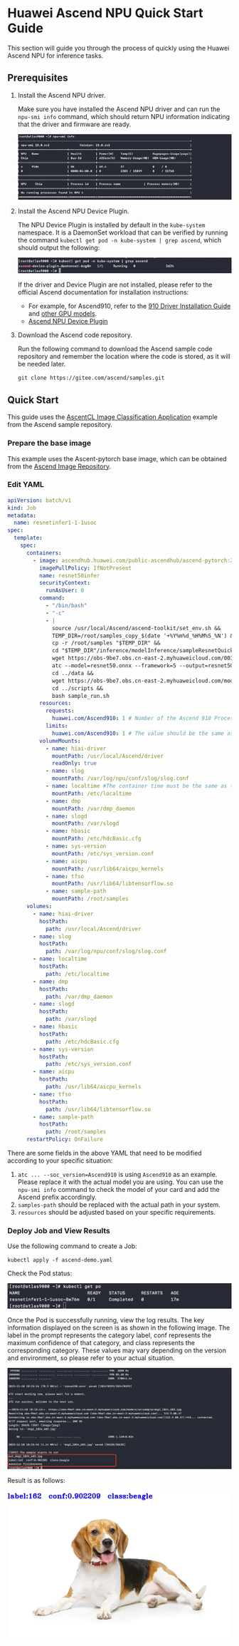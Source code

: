 # Huawei Ascend NPU Quick Start Guide

This section will guide you through the process of quickly using the Huawei Ascend NPU for inference tasks.

## Prerequisites

1. Install the Ascend NPU driver.

    Make sure you have installed the Ascend NPU driver and can run the `npu-smi info` command,
    which should return NPU information indicating that the driver and firmware are ready.

    ![Ascend Information](./images/npu-smi-info.png)

2. Install the Ascend NPU Device Plugin.

    The NPU Device Plugin is installed by default in the `kube-system` namespace. It is a DaemonSet
    workload that can be verified by running the command `kubectl get pod -n kube-system | grep ascend`,
    which should output the following:

    ![Ascend Device Plugin](./images/ascend-device-plugin.png)

    If the driver and Device Plugin are not installed, please refer to the official Ascend documentation
    for installation instructions:

    - For example, for Ascend910, refer to the
      [910 Driver Installation Guide](https://www.hiascend.com/document/detail/en/Atlas%20200I%20A2/23.0.RC3/EP/installationguide/Install_87.html)
      and [other GPU models](https://support.huawei.com/enterprise/en/category/ascend-computing-pid-1557196528909).
    - [Ascend NPU Device Plugin](https://www.hiascend.com/document/detail/en/mindx-dl/50rc3/clusterscheduling/clusterschedulingig/dlug_installation_001.html)

3. Download the Ascend code repository.

    Run the following command to download the Ascend sample code repository and remember the
    location where the code is stored, as it will be needed later.

    ```git
    git clone https://gitee.com/ascend/samples.git
    ```

## Quick Start

This guide uses the [AscentCL Image Classification Application](https://gitee.com/ascend/samples/tree/master/inference/modelInference/sampleResnetQuickStart/python)
example from the Ascend sample repository.

### Prepare the base image

This example uses the Ascent-pytorch base image, which can be obtained from the
[Ascend Image Repository](https://ascendhub.huawei.com/#/index).

### Edit YAML

```yaml
apiVersion: batch/v1
kind: Job
metadata:
  name: resnetinfer1-1-1usoc
spec:
  template:
    spec:
      containers:
        - image: ascendhub.huawei.com/public-ascendhub/ascend-pytorch:23.0.RC2-ubuntu18.04 # Inference image name
          imagePullPolicy: IfNotPresent
          name: resnet50infer
          securityContext:
            runAsUser: 0
          command:
            - "/bin/bash"
            - "-c"
            - |
              source /usr/local/Ascend/ascend-toolkit/set_env.sh &&
              TEMP_DIR=/root/samples_copy_$(date '+%Y%m%d_%H%M%S_%N') &&
              cp -r /root/samples "$TEMP_DIR" &&
              cd "$TEMP_DIR"/inference/modelInference/sampleResnetQuickStart/python/model &&
              wget https://obs-9be7.obs.cn-east-2.myhuaweicloud.com/003_Atc_Models/resnet50/resnet50.onnx &&
              atc --model=resnet50.onnx --framework=5 --output=resnet50 --input_shape="actual_input_1:1,3,224,224"  --soc_version=Ascend910 &&
              cd ../data &&
              wget https://obs-9be7.obs.cn-east-2.myhuaweicloud.com/models/aclsample/dog1_1024_683.jpg &&
              cd ../scripts &&
              bash sample_run.sh
          resources:
            requests:
              huawei.com/Ascend910: 1 # Number of the Ascend 910 Processors.
            limits:
              huawei.com/Ascend910: 1 # The value should be the same as that of requests .
          volumeMounts:
            - name: hiai-driver
              mountPath: /usr/local/Ascend/driver
              readOnly: true
            - name: slog
              mountPath: /var/log/npu/conf/slog/slog.conf
            - name: localtime #The container time must be the same as the host time.
              mountPath: /etc/localtime
            - name: dmp
              mountPath: /var/dmp_daemon
            - name: slogd
              mountPath: /var/slogd
            - name: hbasic
              mountPath: /etc/hdcBasic.cfg
            - name: sys-version
              mountPath: /etc/sys_version.conf
            - name: aicpu
              mountPath: /usr/lib64/aicpu_kernels
            - name: tfso
              mountPath: /usr/lib64/libtensorflow.so
            - name: sample-path
              mountPath: /root/samples
      volumes:
        - name: hiai-driver
          hostPath:
            path: /usr/local/Ascend/driver
        - name: slog
          hostPath:
            path: /var/log/npu/conf/slog/slog.conf
        - name: localtime
          hostPath:
            path: /etc/localtime
        - name: dmp
          hostPath:
            path: /var/dmp_daemon
        - name: slogd
          hostPath:
            path: /var/slogd
        - name: hbasic
          hostPath:
            path: /etc/hdcBasic.cfg
        - name: sys-version
          hostPath:
            path: /etc/sys_version.conf
        - name: aicpu
          hostPath:
            path: /usr/lib64/aicpu_kernels
        - name: tfso
          hostPath:
            path: /usr/lib64/libtensorflow.so
        - name: sample-path
          hostPath:
            path: /root/samples
      restartPolicy: OnFailure
```

There are some fields in the above YAML that need to be modified according to your specific situation:

1. `atc ... --soc_version=Ascend910` is using `Ascend910` as an example. Please replace it with
   the actual model you are using. You can use the `npu-smi info` command to check the model of
   your card and add the Ascend prefix accordingly.
2. `samples-path` should be replaced with the actual path in your system.
3. `resources` should be adjusted based on your specific requirements.

### Deploy Job and View Results

Use the following command to create a Job:

```shell
kubectl apply -f ascend-demo.yaml
```

Check the Pod status:

![Ascend Pod Status](./images/ascend-demo-pod-status.png)

Once the Pod is successfully running, view the log results. The key information displayed on the screen
is as shown in the following image. The label in the prompt represents the category label, conf represents
the maximum confidence of that category, and class represents the corresponding category. These values may
vary depending on the version and environment, so please refer to your actual situation.

![Ascend demo execution result](./images/ascend-demo-pod-result.png)

Result is as follows:

![Ascend demo inference result image](./images/ascend-demo-infer-result.png)
